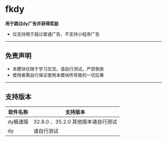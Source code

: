 # fkdy

**用于跳过dy广告并获得奖励**

* 仅支持用于跳过普通广告，不支持小程序广告

---

## 免责声明

* 本模块仅限于学习交流，请自行测试，严禁倒卖
* 使用者需自行保证使用本模块所导致的一切后果

---

## 支持版本

| 软件名称  | 支持版本                     |
|-------|--------------------------|
| dy极速版 | 32.8.0 、35.2.0 其他版本请自行测试 |
| dy    | 请自行测试                    |